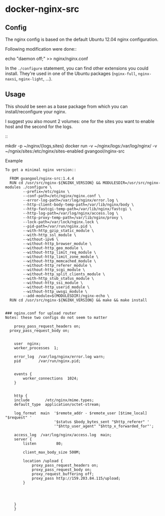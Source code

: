 docker-nginx-src
================
Config
------
The nginx config is based on the default Ubuntu 12.04 nginx configuration.

Following modification were done::

  echo "daemon off;" >> nginx/nginx.conf

In the ``./configure`` statement, you can find other extensions you could
install. They're used in one of the Ubuntu packages (``nginx-full``,
``nginx-naxsi``, ``nginx-light``, …).

Usage
-----
This should be seen as a base package from which you can install/reconfigure
your nginx.

I suggest you also mount 2 volumes: one for the sites you want to enable host
and the second for the logs.

::

  mkdir -p ~/nginx/{logs,sites}
  docker run -v ~/nginx/logs:/var/log/nginx/ -v ~/ngnix/sites:/etc/nginx/sites-enabled gvangool/nginx-src


Example
~~~~~~~
To get a minimal nginx version::

  FROM gvangool/nginx-src:1.4.4
  RUN cd /usr/src/nginx-${NGINX_VERSION} && MODULESDIR=/usr/src/nginx-modules ./configure \
	    --prefix=/etc/nginx \
	    --conf-path=/etc/nginx/nginx.conf \
	    --error-log-path=/var/log/nginx/error.log \
	    --http-client-body-temp-path=/var/lib/nginx/body \
	    --http-fastcgi-temp-path=/var/lib/nginx/fastcgi \
	    --http-log-path=/var/log/nginx/access.log \
	    --http-proxy-temp-path=/var/lib/nginx/proxy \
	    --lock-path=/var/lock/nginx.lock \
	    --pid-path=/var/run/nginx.pid \
	    --with-http_gzip_static_module \
	    --with-http_ssl_module \
	    --without-ipv6 \
	    --without-http_browser_module \
	    --without-http_geo_module \
	    --without-http_limit_req_module \
	    --without-http_limit_zone_module \
	    --without-http_memcached_module \
	    --without-http_referer_module \
	    --without-http_scgi_module \
	    --without-http_split_clients_module \
	    --with-http_stub_status_module \
	    --without-http_ssi_module \
	    --without-http_userid_module \
	    --without-http_uwsgi_module \
	    --add-module=$(MODULESDIR)/nginx-echo \
  RUN cd /usr/src/nginx-${NGINX_VERSION} && make && make install


### nginx.conf for upload router
Notes: these two configs do not seem to matter 

	proxy_pass_request_headers on;
  proxy_pass_request_body on;


	user  nginx;
	worker_processes  1;

	error_log  /var/log/nginx/error.log warn;
	pid        /var/run/nginx.pid;


	events {
	    worker_connections  1024;
	}


	http {
    include       /etc/nginx/mime.types;
    default_type  application/octet-stream;

    log_format  main  '$remote_addr - $remote_user [$time_local] "$request" '
                      '$status $body_bytes_sent "$http_referer" '
                      '"$http_user_agent" "$http_x_forwarded_for"';

    access_log  /var/log/nginx/access.log  main;
    server {
        listen         80;

        client_max_body_size 500M;

        location /upload {
    	    proxy_pass_request_headers on;
    	    proxy_pass_request_body on;
    	    proxy_request_buffering off;
    	    proxy_pass http://159.203.84.115/upload;
        }




    }
	}
